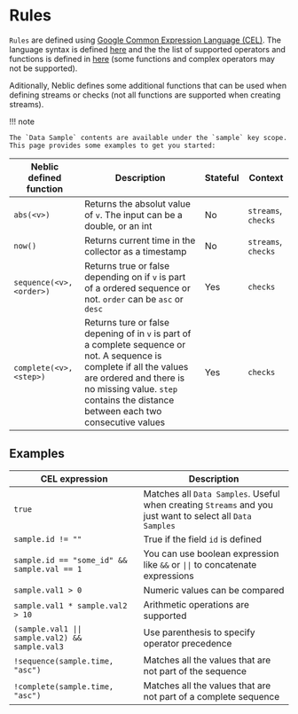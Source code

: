 # Rules

`Rules` are defined using [Google Common Expression Language (CEL)](https://github.com/google/cel-spec). The language syntax is defined [here](https://github.com/google/cel-spec/blob/master/doc/langdef.md#syntax) and the the list of supported operators and functions is defined in [here](https://github.com/google/cel-spec/blob/master/doc/langdef.md#list-of-standard-definitions) (some functions and complex operators may not be supported). 

Aditionally, Neblic defines some additional functions that can be used when defining streams or checks (not all functions are supported when creating streams).

!!! note

    The `Data Sample` contents are available under the `sample` key scope. This page provides some examples to get you started:

| Neblic defined function  | Description                                                                                                                                                                                                                          | Stateful | Context             |
| ------------------------ | ------------------------------------------------------------------------------------------------------------------------------------------------------------------------------------------------------------------------------------ | -------- | ------------------- |
| `abs(<v>)`               | Returns the absolut value of `v`. The input can be a double, or an int                                                                                                                                                               | No       | `streams`, `checks` |
| `now()`                  | Returns current time in the collector as a timestamp                                                                                                                                                                                 | No       | `streams`, `checks` |
| `sequence(<v>, <order>)` | Returns true or false depending on if `v` is part of a ordered sequence or not. `order` can be `asc` or `desc`                                                                                                                       | Yes      | `checks`            |
| `complete(<v>, <step>)`  | Returns ture or false depening of in `v` is part of a complete sequence or not. A sequence is complete if all the values are ordered and there is no missing value. `step` contains the distance between each two consecutive values | Yes      | `checks`            |

## Examples

| CEL expression                                             | Description                                                                                               |
| ---------------------------------------------------------- | --------------------------------------------------------------------------------------------------------- |
| `true`                                                     | Matches all `Data Samples`. Useful when creating `Streams` and you just want to select all `Data Samples` |
| `sample.id != ""`                                          | True if the field `id` is defined                                                                         |
| `sample.id == "some_id" && sample.val == 1`                | You can use boolean expression like `&&` or <code>\|\|</code> to concatenate expressions                  |
| `sample.val1 > 0`                                          | Numeric values can be compared                                                                            |
| `sample.val1 * sample.val2 > 10`                           | Arithmetic operations are supported                                                                       |
| <code>(sample.val1 \|\| sample.val2) && sample.val3</code> | Use parenthesis to specify operator precedence                                                            |
| `!sequence(sample.time, "asc")`                            | Matches all the values that are not part of the sequence                                                  |
| `!complete(sample.time, "asc")`                            | Matches all the values that are not part of a complete sequence                                           |